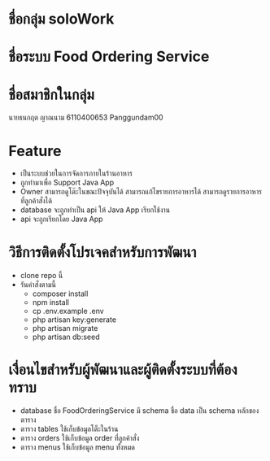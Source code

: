 # ชื่อกลุ่ม soloWork

# ชื่อระบบ Food Ordering Service

# ชื่อสมาชิกในกลุ่ม
นายธนกฤต ญาณนาม 6110400653 Panggundam00


# Feature
- เป็นระบบช่วยในการจัดการภายในร้านอาหาร
- ถูกทำมาเพื่อ Support Java App
- Owner สามารถดูโต๊ะในขณะปัจจุบันได้ สามารถแก้ไขรายการอาหารได้ สามารถดูรายการอาหารที่ลูกค้าสั่งได้
- database จะถูกทำเป็น api ให้ Java App เรียกใช้งาน
- api จะถูกเรียกโดย Java App


# วิธีการติดตั้งโปรเจคสำหรับการพัฒนา
- clone repo นี้
- รันคำสั่งตามนี้ 
    - composer install
    - npm install
    - cp .env.example .env
    - php artisan key:generate
    - php artisan migrate
    - php artisan db:seed

# เงื่อนไขสำหรับผู้พัฒนาและผู้ติดตั้งระบบที่ต้องทราบ
- database ชื่อ FoodOrderingService มี schema ชื่อ data เป็น schema หลักของตาราง
- ตาราง tables ใช้เก็บข้อมูลโต็ะในร้าน
- ตาราง orders ใช้เก็บข้อมูล order ที่ลูกค้าสั่ง
- ตาราง menus ใช้เก็บข้อมูล menu ทั้งหมด
